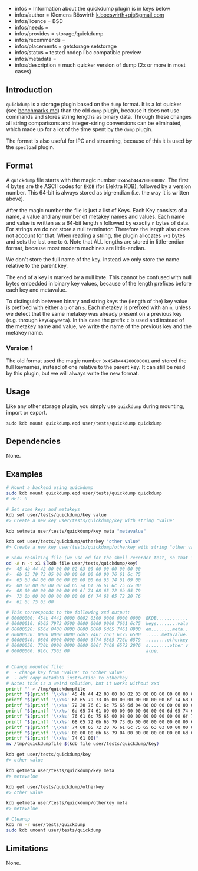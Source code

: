 - infos = Information about the quickdump plugin is in keys below
- infos/author = Klemens Böswirth <k.boeswirth+git@gmail.com>
- infos/licence = BSD
- infos/needs =
- infos/provides = storage/quickdump
- infos/recommends =
- infos/placements = getstorage setstorage
- infos/status = tested nodep libc compatible preview
- infos/metadata =
- infos/description = much quicker version of dump (2x or more in most cases)

## Introduction

`quickdump` is a storage plugin based on the `dump` format. It is a lot quicker (see [benchmarks.md](benchmarks.md)) than the old `dump`
plugin, because it does not use commands and stores string lengths as binary data. Through these changes all string comparisons and
integer-string conversions can be eliminated, which made up for a lot of the time spent by the `dump` plugin.

The format is also useful for IPC and streaming, because of this it is used by the `specload` plugin.

## Format

A `quickdump` file starts with the magic number `0x454b444200000002`. The first 4 bytes are the ASCII codes for `EKDB` (for Elektra KDB),
followed by a version number. This 64-bit is always stored as big-endian (i.e. the way it is written above).

After the magic number the file is just a list of Keys. Each Key consists of a name, a value and any number of metakey names and values.
Each name and value is written as a 64-bit length `n` followed by exactly `n` bytes of data. For strings we do not store a null terminator.
Therefore the length also does not account for that. When reading a string, the plugin allocates `n+1` bytes and sets the last one to `0`.
Note that ALL lengths are stored in little-endian format, because most modern machines are little-endian.

We don't store the full name of the key. Instead we only store the name relative to the parent key.

The end of a key is marked by a null byte. This cannot be confused with null bytes embedded in binary key values, because of the length
prefixes before each key and metavalue.

To distinguish between binary and string keys the (length of the) key value is prefixed with either a `b` or an `s`. Each metakey is
prefixed with an `m`, unless we detect that the same metakey was already present on a previous key (e.g. through `keyCopyMeta`). In this
case the prefix `c` is used and instead of the metakey name and value, we write the name of the previous key and the metakey name.

### Version 1

The old format used the magic number `0x454b444200000001` and stored the full keynames, instead of one relative to the parent key. It can
still be read by this plugin, but we will always write the new format.

## Usage

Like any other storage plugin, you simply use `quickdump` during mounting, import or export.

```
sudo kdb mount quickdump.eqd user/tests/quickdump quickdump
```

## Dependencies

None.

## Examples

```sh
# Mount a backend using quickdump
sudo kdb mount quickdump.eqd user/tests/quickdump quickdump
# RET: 0

# Set some keys and metakeys
kdb set user/tests/quickdump/key value
#> Create a new key user/tests/quickdump/key with string "value"

kdb setmeta user/tests/quickdump/key meta "metavalue"

kdb set user/tests/quickdump/otherkey "other value"
#> Create a new key user/tests/quickdump/otherkey with string "other value"

# Show resulting file (we use od for the shell recorder test, so that it works everywhere)
od -A n -t x1 $(kdb file user/tests/quickdump/key)
#>  45 4b 44 42 00 00 00 02 03 00 00 00 00 00 00 00
#>  6b 65 79 73 05 00 00 00 00 00 00 00 76 61 6c 75
#>  65 6d 04 00 00 00 00 00 00 00 6d 65 74 61 09 00
#>  00 00 00 00 00 00 6d 65 74 61 76 61 6c 75 65 00
#>  08 00 00 00 00 00 00 00 6f 74 68 65 72 6b 65 79
#>  73 0b 00 00 00 00 00 00 00 6f 74 68 65 72 20 76
#>  61 6c 75 65 00

# This corresponds to the following xxd output:
# 00000000: 454b 4442 0000 0002 0300 0000 0000 0000  EKDB............
# 00000010: 6b65 7973 0500 0000 0000 0000 7661 6c75  keys........valu
# 00000020: 656d 0400 0000 0000 0000 6d65 7461 0900  em........meta..
# 00000030: 0000 0000 0000 6d65 7461 7661 6c75 6500  ......metavalue.
# 00000040: 0800 0000 0000 0000 6f74 6865 726b 6579  ........otherkey
# 00000050: 730b 0000 0000 0000 006f 7468 6572 2076  s........other v
# 00000060: 616c 7565 00                             alue.


# Change mounted file:
#  - change key from 'value' to 'other value'
#  - add copy metadata instruction to otherkey
# Note: this is a weird solution, but it works without xxd
printf "" > /tmp/quickdumpfile
printf "$(printf '\\x%s' 45 4b 44 42 00 00 00 02 03 00 00 00 00 00 00 00)" >> /tmp/quickdumpfile # EKDB............
printf "$(printf '\\x%s' 6b 65 79 73 0b 00 00 00 00 00 00 00 6f 74 68 65)" >> /tmp/quickdumpfile # keys........othe
printf "$(printf '\\x%s' 72 20 76 61 6c 75 65 6d 04 00 00 00 00 00 00 00)" >> /tmp/quickdumpfile # r valuem........
printf "$(printf '\\x%s' 6d 65 74 61 09 00 00 00 00 00 00 00 6d 65 74 61)" >> /tmp/quickdumpfile # meta........meta
printf "$(printf '\\x%s' 76 61 6c 75 65 00 08 00 00 00 00 00 00 00 6f 74)" >> /tmp/quickdumpfile # value.........ot
printf "$(printf '\\x%s' 68 65 72 6b 65 79 73 0b 00 00 00 00 00 00 00 6f)" >> /tmp/quickdumpfile # herkeys........o
printf "$(printf '\\x%s' 74 68 65 72 20 76 61 6c 75 65 63 03 00 00 00 00)" >> /tmp/quickdumpfile # ther valuec.....
printf "$(printf '\\x%s' 00 00 00 6b 65 79 04 00 00 00 00 00 00 00 6d 65)" >> /tmp/quickdumpfile # ...key........me
printf "$(printf '\\x%s' 74 61 00)"                                        >> /tmp/quickdumpfile # ta.
mv /tmp/quickdumpfile $(kdb file user/tests/quickdump/key)

kdb get user/tests/quickdump/key
#> other value

kdb getmeta user/tests/quickdump/key meta
#> metavalue

kdb get user/tests/quickdump/otherkey
#> other value

kdb getmeta user/tests/quickdump/otherkey meta
#> metavalue

# Cleanup
kdb rm -r user/tests/quickdump
sudo kdb umount user/tests/quickdump
```

## Limitations

None.
